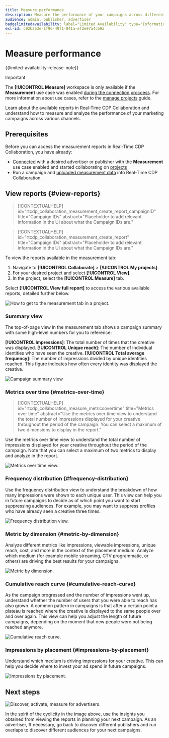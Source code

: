 ```yaml
---
title: Measure performance
description: Measure the performance of your campaigns across different channels. Learn how to use and interpret various reports.
audience: admin, publisher, advertiser
badgelimitedavailability: label="Limited Availability" type="Informative" url="https://helpx.adobe.com/legal/product-descriptions/real-time-customer-data-platform-collaboration.html newtab=true"
exl-id: c92b263e-1f96-49f1-841a-ef2e97a4cb9a
---
```

# Measure performance

{{limited-availability-release-note}}

>[!IMPORTANT]
>
>The **[!UICONTROL Measure]** workspace is only available if the **Measurement** use case was enabled [during the connection proccess](../connect/establishing-connections.md#connection-settings). For more information about use cases, refer to the [manage projects](./manage-projects.md#project-use-cases) guide.

Learn about the available reports in Real-Time CDP Collaboration and understand how to measure and analyze the performance of your marketing campaigns across various channels.

## Prerequisites

Before you can access the measurement reports in Real-Time CDP Collaboration, you have already:

* [Connected](/help/guide/connect/establishing-connections.md) with a desired advertiser or publisher with the **Measurement** use case enabled and started collaborating on [projects](/help/guide/collaborate/manage-projects.md)
* Run a campaign and [uploaded measurement data](/help/guide/setup/onboard-measurement-data.md) into Real-Time CDP Collaboration.

<!--

## Create a report {#create-report}

Hidden until functionality is live. At that point, move the contextualhelp from below into this section. 

The syntax rtcdp_collaboration_measurement_create_report is currently implemented in the UI. However, a preference would be to imlement the other contextualhelp ID from below instead, since that explicitly includes campaignID in the syntax. Need to sync up with UI team. More details in CORE-116991.

-->

## View reports {#view-reports}

>[!CONTEXTUALHELP]
>id="rtcdp_collaboration_measurement_create_report_campaignID"
>title="Campaign IDs"
>abstract="Placeholder to add relevant information in the UI about what the Campaign IDs are."

>[!CONTEXTUALHELP]
>id="rtcdp_collaboration_measurement_create_report"
>title="Campaign IDs"
>abstract="Placeholder to add relevant information in the UI about what the Campaign IDs are."

To view the reports available in the measurement tab: 

1. Navigate to **[!UICONTROL Collaborate]** > **[!UICONTROL My projects]**.
2. For your desired project and select **[!UICONTROL View]**. 
3. In the project, select the **[!UICONTROL Measure]** tab. 

Select **[!UICONTROL View full report]** to access the various available reports, detailed further below.

![How to get to the measurement tab in a project.](/help/assets/collaborate/measure/measurement.gif)

### Summary view

The top-of-page view in the measurement tab shows a campaign summary with some high-level numbers for you to reference:

**[!UICONTROL Impressions]**: The total number of times that the creative was displayed. 
**[!UICONTROL Unique reach]**: The number of individual identities who have seen the creative.
**[!UICONTROL Total average frequency]**: The number of impressions divided by unique identities reached. This figure indicates how often every identity was displayed the creative. 

![Campaign summary view](/help/assets/collaborate/measure/campaign-summary.png)

### Metrics over time {#metrics-over-time}

>[!CONTEXTUALHELP]
>id="rtcdp_collaboration_measure_metricsovertime"
>title="Metrics over time"
>abstract="Use the metrics over time view to understand the total number of impressions displayed for your creative throughout the period of the campaign. You can select a maximum of two dimensions to display in the report."

Use the metrics over time view to understand the total number of impressions displayed for your creative throughout the period of the campaign. Note that you can select a maximum of two metrics to display and analyze in the report.

![Metrics over time view.](/help/assets/collaborate/measure/metrics-over-time.png)

### Frequency distribution {#frequency-distribution}

Use the frequency distribution view to understand the breakdown of how many impressions were shown to each unique user. This view can help you in future campaigns to decide as of which point you want to start suppressing audiences. For example, you may want to suppress profiles who have already seen a creative three times. 

![Frequency distribution view.](/help/assets/collaborate/measure/frequency-distribution.gif)

### Metric by dimension {#metric-by-dimension}

Analyze different metrics like impressions, viewable impressions, unique reach, cost, and more in the context of the placement medium. Analyze which medium (for example mobile streaming, CTV programmatic, or others) are driving the best results for your campaigns. 

![Metric by dimension.](/help/assets/collaborate/measure/metric-by-dimension.png)

### Cumulative reach curve {#cumulative-reach-curve}

As the campaign progressed and the number of impressions went up, understand whether the number of users that you were able to reach has also grown. A common pattern in campaigns is that after a certain point a plateau is reached where the creative is displayed to the same people over and over again. This view can help you adjust the length of future campaigns, depending on the moment that new people were not being reached anymore.

![Cumulative reach curve.](/help/assets/collaborate/measure/cumulative-reach-curve.png)

### Impressions by placement {#impressions-by-placement}

Understand which medium is driving impressions for your creative. This can help you decide where to invest your ad spend in future campaigns.

![Impressions by placement.](/help/assets/collaborate/measure/impressions-by-placement.png)

## Next steps

![Discover, activate, measure for advertisers.](/help/assets/end-to-end-workflow/discover-activate-measure.png)

In the spirit of the cyclicity in the image above, use the insights you obtained from viewing the reports in planning your next campaign. As an advertiser, ff necessary, go back to discover different publishers and run overlaps to discover different audiences for your next campaigns.

